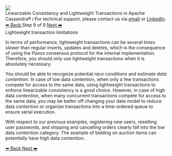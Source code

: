 <!-- TOP -->
<div class="top">
  <img src="https://datastax-academy.github.io/katapod-shared-assets/images/ds-academy-logo.svg" />
  <div class="scenario-title-section">
    <span class="scenario-title">Linearizable Consistency and Lightweight Transactions in Apache Cassandra®</span>
    <span class="scenario-subtitle">ℹ️ For technical support, please contact us via <a href="mailto:aleksandr.volochnev@datastax.com">email</a> or <a href="https://dtsx.io/aleks">LinkedIn</a>.</span>
  </div>
</div>

<!-- NAVIGATION -->
<div id="navigation-top" class="navigation-top">
 <a href='command:katapod.loadPage?[{"step":"step8-cassandra"}]'
   class="btn btn-dark navigation-top-left">⬅️ Back
 </a>
<span class="step-count"> Step 9 of 9</span>
 <a href='command:katapod.loadPage?[{"step":"finish-cassandra"}]'
    class="btn btn-dark navigation-top-right">Next ➡️
  </a>
</div>

<!-- CONTENT -->

<div class="step-title">Lightweight transaction limitations</div>

In terms of performance, lightweight transactions can be *several times slower* than regular inserts, updates and deletes, 
which is the consequence of using the *Paxos* consensus protocol for the internal implementation. Therefore, 
you should only use lightweight transactions when it is absolutely necessary. 

You should be able to recognize potential *race conditions* and estimate *data contention*. 
In case of low data contention, when only a few transactions compete for access to the same data, 
using lightweight transactions to enforce linearizable consistency is a good choice. However, in case of high data contention, 
when many concurrent transactions compete for access to the same data, you may be better off 
changing your data model to reduce data contention or organize transactions into a time-ordered queue to ensure serial execution.

With respect to our previous examples, registering new users,
resetting user passwords, and shipping and cancelling orders clearly fall into the low data contention category.
The example of bidding on auction items can potentially have high data contention.

<!-- NAVIGATION -->
<div id="navigation-bottom" class="navigation-bottom">
 <a href='command:katapod.loadPage?[{"step":"step8-cassandra"}]'
   class="btn btn-dark navigation-bottom-left">⬅️ Back
 </a>
 <a href='command:katapod.loadPage?[{"step":"finish-cassandra"}]'
    class="btn btn-dark navigation-bottom-right">Next ➡️
  </a>
</div>

